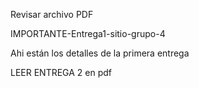 Revisar archivo PDF

IMPORTANTE-Entrega1-sitio-grupo-4

Ahi están los detalles de la primera entrega

LEER ENTREGA 2 en pdf
